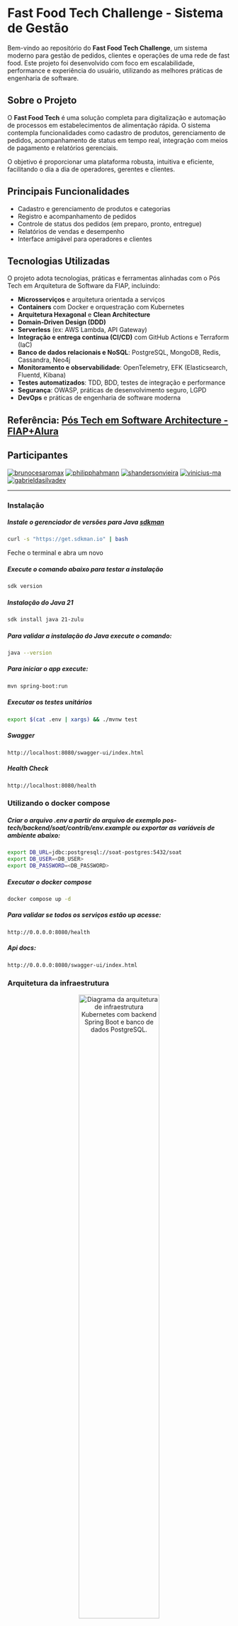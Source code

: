 # Fast Food Tech Challenge - Sistema de Gestão

Bem-vindo ao repositório do **Fast Food Tech Challenge**, um sistema moderno para gestão de pedidos, clientes e operações de uma rede de fast food. Este projeto foi desenvolvido com foco em escalabilidade, performance e experiência do usuário, utilizando as melhores práticas de engenharia de software.

## Sobre o Projeto

O **Fast Food Tech** é uma solução completa para digitalização e automação de processos em estabelecimentos de alimentação rápida. O sistema contempla funcionalidades como cadastro de produtos, gerenciamento de pedidos, acompanhamento de status em tempo real, integração com meios de pagamento e relatórios gerenciais.

O objetivo é proporcionar uma plataforma robusta, intuitiva e eficiente, facilitando o dia a dia de operadores, gerentes e clientes.

## Principais Funcionalidades

- Cadastro e gerenciamento de produtos e categorias
- Registro e acompanhamento de pedidos
- Controle de status dos pedidos (em preparo, pronto, entregue)
- Relatórios de vendas e desempenho
- Interface amigável para operadores e clientes

## Tecnologias Utilizadas

O projeto adota tecnologias, práticas e ferramentas alinhadas com o Pós Tech em Arquitetura de Software da FIAP, incluindo:

- **Microsserviços** e arquitetura orientada a serviços
- **Containers** com Docker e orquestração com Kubernetes
- **Arquitetura Hexagonal** e **Clean Architecture**
- **Domain-Driven Design (DDD)**
- **Serverless** (ex: AWS Lambda, API Gateway)
- **Integração e entrega contínua (CI/CD)** com GitHub Actions e Terraform (IaC)
- **Banco de dados relacionais e NoSQL**: PostgreSQL, MongoDB, Redis, Cassandra, Neo4j
- **Monitoramento e observabilidade**: OpenTelemetry, EFK (Elasticsearch, Fluentd, Kibana)
- **Testes automatizados**: TDD, BDD, testes de integração e performance
- **Segurança**: OWASP, práticas de desenvolvimento seguro, LGPD
- **DevOps** e práticas de engenharia de software moderna

## Referência: [Pós Tech em Software Architecture - FIAP+Alura](https://postech.fiap.com.br/curso/software-architecture/)

## Participantes

[![brunocesaromax](https://github.com/brunocesaromax.png?size=100)](https://github.com/brunocesaromax)
[![philipphahmann](https://github.com/philipphahmann.png?size=100)](https://github.com/philipphahmann)
[![shandersonvieira](https://github.com/shandersonvieira.png?size=100)](https://github.com/shandersonvieira)
[![vinicius-ma](https://github.com/vinicius-ma.png?size=100)](https://github.com/vinicius-ma)
[![gabrieldasilvadev](https://github.com/gabrieldasilvadev.png?size=100)](https://github.com/gabrieldasilvadev)

---

### Instalação

##### Instale o gerenciador de versões para Java [sdkman](https://sdkman.io/install/)

```sh
curl -s "https://get.sdkman.io" | bash
```

Feche o terminal e abra um novo

##### Execute o comando abaixo para testar a instalação

```sh
sdk version
```

##### Instalação do Java 21

```sh
sdk install java 21-zulu
```

##### Para validar a instalação do Java execute o comando:

```sh
java --version
```

##### Para iniciar o app execute:

```sh
mvn spring-boot:run
```

##### Executar os testes unitários

```sh
export $(cat .env | xargs) && ./mvnw test
```

##### Swagger

```
http://localhost:8080/swagger-ui/index.html
```

##### Health Check

```
http://localhost:8080/health
```

### Utilizando o docker compose

##### Criar o arquivo .env a partir do arquivo de exemplo pos-tech/backend/soat/contrib/env.example ou exportar as variáveis de ambiente abaixo:

```sh
export DB_URL=jdbc:postgresql://soat-postgres:5432/soat
export DB_USER=<DB_USER>
export DB_PASSWORD=<DB_PASSWORD>
```

##### Executar o docker compose

```sh
docker compose up -d
```

##### Para validar se todos os serviços estão up acesse:

```
http://0.0.0.0:8080/health
```

##### Api docs:

```
http://0.0.0.0:8080/swagger-ui/index.html
```

### Arquitetura da infraestrutura

<div style="text-align: center;">
    <img 
        src="./docs/images/infra_kubernetes.png" 
        width="60%" 
        alt="Diagrama da arquitetura de infraestrutura Kubernetes com backend Spring Boot e banco de dados PostgreSQL."
    >
</div>

### Executando o app com o minikube localmente
> Comandos realizados utilizando o Windows + Powershell (administrador) e driver sendo o Docker Desktop

Primeiro precisamos instalar o minikube conforme o sistema operacional, para isso siga as [instruções de instalação na documentação](https://minikube.sigs.k8s.io/docs/start/?arch=%2Fmacos%2Farm64%2Fstable%2Fbinary+download)

#### Iniciar o software do Docker Desktop

#### Iniciar o Minikube com driver Docker

```sh
minikube start --driver=docker
```

#### Habilitar o Metrics Server (necessário para o HPA funcionar)

```sh
minikube addons enable metrics-server
```

#### Configurar o ambiente Docker para usar o daemon interno do Minikube

```sh
& minikube -p minikube docker-env | Invoke-Expression
```

#### Construir a imagem Docker da aplicação backend

```sh
docker build -t soat:latest ./backend/soat
```

#### Aplicar os manifests do Kubernetes na ordem correta
> Os comandos a seguir estão levando em conta a pasta raiz do projeto
#### Namespace

```sh
kubectl apply -f ./infra/namespace.yml
```

#### Volumes persistentes para o banco de dados PostgreSQL

```sh
kubectl apply -f ./infra/volumes/soat-postgres.yml
```

#### Configurações e segredos do banco de dados PostgreSQL

```sh
kubectl apply -f ./infra/secrets/soat-postgres.yml
kubectl apply -f ./infra/configmaps/soat-postgres.yml
```

#### Serviço e Deployment do banco de dados PostgreSQL

```sh
kubectl apply -f ./infra/services/soat-postgres.yml
kubectl apply -f ./infra/deployments/soat-postgres.yml
```

#### Espere o pod do postgres ficar com Status Running

```sh
kubectl get pods -n soat -w
```

#### Configurações e segredos do backend

```sh
kubectl apply -f ./infra/secrets/soat-backend.yml
kubectl apply -f ./infra/configmaps/soat-backend.yml
```

#### Deployment e Service do backend

```sh
kubectl apply -f ./infra/deployments/soat-backend.yml
kubectl apply -f ./infra/services/soat-backend.yml
```

#### HPA para autoescalonamento do backend

```sh
kubectl apply -f ./infra/hpas/soat-backend.yml
```

#### Acessar o serviço exposto no Minikube

```sh
minikube service soat-backend -n soat
```

> No exemplo abaixo, o acesso a aplicação está liberada no endereço **http://127.0.0.1:54754**

<div style="text-align: center;">
    <img 
        src="docs/images/minikube_service.png" 
        width="60%"
        alt="Porta exposta pelo minikube"
    >
</div>

### Aplicando o escalonamento dos PODs usando o HPA na prática
> Para demonstrar o funcionamento do Horizontal Pod Autoscaler (HPA), vamos gerar uma carga de requisições na API do backend utilizando a ferramenta k6 e observar o Kubernetes escalonar os pods automaticamente

#### Obtenha a URL do serviço de backend
> Certifique-se que o minikube tunnel esteja rodando em um terminal separado. Em seguida, use o comando minikube service para obter a URL completa do serviço de backend

```sh
minikube service soat-backend --url -n soat
```

> Anote a URL completa retornada, ela será utilizada para o teste de carga

#### Monitore o HPA e os PODs
> Abra dois novos terminais

#### Terminal 1 (Monitoramento do HPA)
> Neste terminal, será monitorado o status do HPA, que mostrará a utilização atual da CPU e o número de réplicas

```sh
kubectl get hpa -n soat -w
```

> Você verá a coluna TARGETS (utilização de CPU) e REPLICAS (número atual de pods). O HPA está configurado para escalar quando a CPU atingir o limite estabelecido no manifesto .yaml

#### Terminal 2 (Monitoramento dos PODs)
> Neste terminal, será mostrado os pods sendo criados e excluídos conforme o HPA escala

```sh
kubectl get pods -n soat -w
```

#### Gerar carga na API
> Abra um terceiro terminal. Usaremos a ferramenta k6 para gerar requisições HTTP na API

#### Instale k6 (se ainda não tiver)
> O k6 é uma ferramenta de teste de carga moderna e eficiente, escrita em JavaScript

#### No Windows (via Chocholatey)

```sh
choco install k6
```

#### No Linux/macOS (via Homebrew)

```sh
brew install k6
```

#### Execute o teste de carga com k6
> Substitua <URL_DO_SERVICO> no script load-test.js, contido na pasta raiz, pela URL obtida do serviço de backend. Em seguida, execute o script no terminal

```sh
k6 run load-test.js
```

#### Observe o escalonamento
> No Terminal 1 (HPA), você deverá ver a coluna TARGETS (CPU) aumentar. Quando ela ultrapassar o limite estabelecido de CPU, o HPA começará a criar novos pods

> No Terminal 2 (Pods), você verá novos pods do backend sendo criados (ContainerCreating, depois Running). O número de pods em REPLICAS no Terminal 1 também aumentará (até o maxReplicas configurado, que é 5)

#### Observe o desescalonamento
> No Terminal 1 (HPA), a coluna TARGETS (CPU) voltará a valores baixos

> Após um período de estabilização (configurado no HPA, 60 segundos), o HPA começará a reduzir o número de réplicas, e você verá pods sendo terminados no Terminal 2 (Pods)

#### Por fim, teremos algo próximo do seguinte
> Para este teste de carga, o limite de CPU do HPA foi configurado em 25% para facilitar a observação do escalonamento

<div style="text-align: center;">
    <img 
        src="docs/images/hpa_na_pratica.png" 
        width="60%"
        alt="HPA escalonando e desescalonando"
    >
</div>